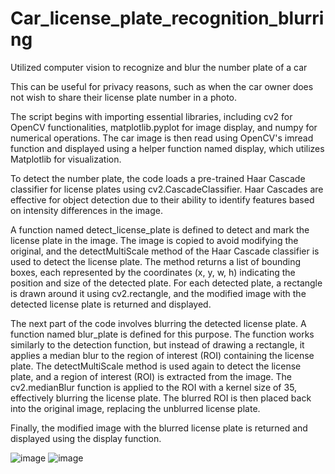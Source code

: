 # Car_license_plate_recognition_blurring
Utilized computer vision to recognize and blur the number plate of a car

This can be useful for privacy reasons, such as when the car owner does not wish to share their license plate number in a photo.

The script begins with importing essential libraries, including cv2 for OpenCV functionalities, matplotlib.pyplot for image display, and numpy for numerical operations. The car image is then read using OpenCV's imread function and displayed using a helper function named display, which utilizes Matplotlib for visualization.

To detect the number plate, the code loads a pre-trained Haar Cascade classifier for license plates using cv2.CascadeClassifier. Haar Cascades are effective for object detection due to their ability to identify features based on intensity differences in the image.

A function named detect_license_plate is defined to detect and mark the license plate in the image. The image is copied to avoid modifying the original, and the detectMultiScale method of the Haar Cascade classifier is used to detect the license plate. The method returns a list of bounding boxes, each represented by the coordinates (x, y, w, h) indicating the position and size of the detected plate. For each detected plate, a rectangle is drawn around it using cv2.rectangle, and the modified image with the detected license plate is returned and displayed.

The next part of the code involves blurring the detected license plate. A function named blur_plate is defined for this purpose. The function works similarly to the detection function, but instead of drawing a rectangle, it applies a median blur to the region of interest (ROI) containing the license plate. The detectMultiScale method is used again to detect the license plate, and a region of interest (ROI) is extracted from the image. The cv2.medianBlur function is applied to the ROI with a kernel size of 35, effectively blurring the license plate. The blurred ROI is then placed back into the original image, replacing the unblurred license plate.

Finally, the modified image with the blurred license plate is returned and displayed using the display function.

![image](https://github.com/user-attachments/assets/f406800e-90b0-49ab-9248-6f631317237f)
![image](https://github.com/user-attachments/assets/f8359f10-5fbb-40ae-af84-d1c1f0ac4383)
